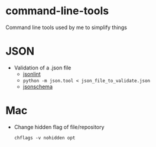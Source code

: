 # command-line-tools
Command line tools used by me to simplify things

# JSON
* Validation of a .json file
  * [jsonlint](https://github.com/zaach/jsonlint)
  * ```` python -m json.tool < json_file_to_validate.json ````
  * [jsonschema](https://github.com/Julian/jsonschema)

# Mac
* Change hidden flag of file/repository

  ```` chflags -v nohidden opt ````

